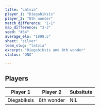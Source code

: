 ```yaml
---
title: "Latvia"
player_1: "Diegabiksis"
player_2: "8th wonder"
match_difference: "1-1"
map_difference: "3-3"
seed: "#34"
average_elo: "1899.5"
sheet: "silver"
team_slug: "latvia"
excerpt: "Diegabiksis and 8th wonder"
status: "DNQ"

---
```

## Players

| Player 1 | Player 2 | Subsitute |
| -- | -- | -- |
| Diegabiksis | 8th wonder | NIL |
